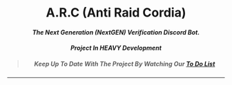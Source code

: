 <div align="center">
  <h1>A.R.C (Anti Raid Cordia)</h1>


#### *The Next Generation (NextGEN) Verification Discord Bot.*
#### *Project In **HEAVY** Development*
> ##### *Keep Up To Date With The Project By Watching Our [To Do List](https://github.com/CyberCDN/ARC/blob/main/TODO.md)*

* * *

</div>

